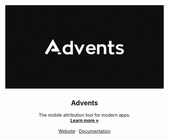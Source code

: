 <a href="https://advents.io/?utm_medium=social&utm_source=github&utm_campaign=gabriel-profile">
  <img alt="Advents is the mobile attribution tool for modern apps." src="https://github.com/advents-io/docs/blob/main/misc/og.png">
</a>

<h2 align="center">Advents</h2>

<p align="center">
  The mobile attribution tool for modern apps.
  <br />
  <a href="https://advents.io/?utm_medium=social&utm_source=github&utm_campaign=gabriel-profile"><strong>Learn more »</strong></a>
  <br />
  <br />
  <a href="https://advents.io/?utm_medium=social&utm_source=github&utm_campaign=gabriel-profile">Website</a>
  ·
  <a href="https://docs.advents.io">Documentation</a>
</p>
